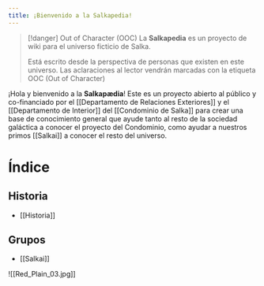 ```yaml
---
title: ¡Bienvenido a la Salkapedia!
---
```

> [!danger] Out of Character (OOC)
> La **Salkapedia** es un proyecto de wiki para el universo ficticio de Salka.
> 
> Está escrito desde la perspectiva de personas que existen en este universo. Las aclaraciones al lector vendrán marcadas con la etiqueta OOC (Out of Character)

¡Hola y bienvenido a la **Salkapædia**! Este es un proyecto abierto al público y co-financiado por el [[Departamento de Relaciones Exteriores]] y el [[Departamento de Interior]] del [[Condominio de Salka]] para crear una base de conocimiento general que ayude tanto al resto de la sociedad galáctica a conocer el proyecto del Condominio, como ayudar a nuestros primos [[Salkai]] a conocer el resto del universo.

# Índice

## Historia

- [[Historia]]

## Grupos
 - [[Salkai]]


![[Red_Plain_03.jpg]]